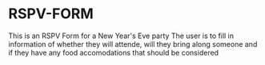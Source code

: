 # RSPV-FORM
This is an RSPV Form for a New Year's Eve party
The user is to fill in information of whether they will attende, will they bring along someone and if they have any food accomodations that should be considered
